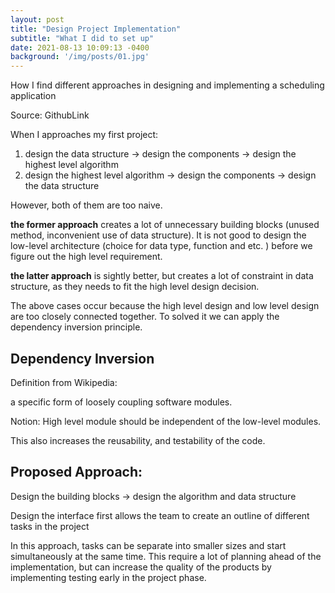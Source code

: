 ```yaml
---
layout: post
title: "Design Project Implementation"
subtitle: "What I did to set up"
date: 2021-08-13 10:09:13 -0400
background: '/img/posts/01.jpg'
---
```


How I find different approaches in designing and implementing a scheduling application

Source: GithubLink

When I approaches my first project:

1. design the data structure → design the components → design the highest level algorithm
2. design the highest level algorithm  → design the components → design the data structure

However, both of them are too naive.

**the former approach** creates a lot of unnecessary building blocks (unused method, inconvenient use of data structure).  It is not good to design the low-level architecture (choice for data type, function and etc. ) before we figure out the high level requirement.

**the latter approach** is sightly better, but creates a lot of constraint in data structure, as they needs to fit the high level design decision.

The above cases occur because the high level design and low level design are too closely connected together. To solved it we can apply the dependency inversion principle. 

## Dependency Inversion

Definition from Wikipedia: 

a specific form of loosely coupling software modules.

Notion: High level module should be independent of the low-level modules. 

This also increases the reusability, and testability  of the code.

## Proposed Approach:

Design the building blocks → design the algorithm and data structure

Design the interface first allows the team to create an outline of  different tasks in the project

In this approach, tasks can be separate into smaller sizes and start simultaneously at the same time. This require a lot of planning ahead of the implementation, but can increase the quality of the products by implementing testing early in the project phase.